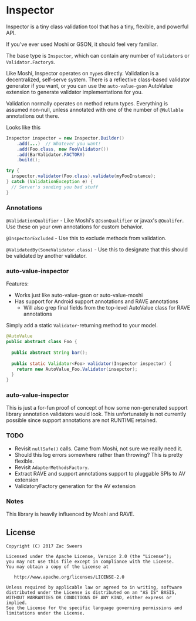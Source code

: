 Inspector
===========

Inspector is a tiny class validation tool that has a tiny, flexible, and powerful API.

If you've ever used Moshi or GSON, it should feel very familiar.

The base type is `Inspector`, which can contain any number of `Validator`s or `Validator.Factory`s.

Like Moshi, Inspector operates on `Type`s directly. Validation is a decentralized, self-serve system. 
There is a reflective class-based validator generator if you want, or you can use the `auto-value-gson` 
AutoValue extension to generate validator implementations for you.

Validation normally operates on method return types. Everything is assumed non-null, unless annotated 
with one of the number of `@Nullable` annotations out there.

Looks like this

```java
Inspector inspector = new Inspector.Builder()
    .add(...)  // Whatever you want!
    .add(Foo.class, new FooValidator())
    .add(BarValidator.FACTORY)
    .build();

try {
  inspector.validator(Foo.class).validate(myFooInstance);
} catch (ValidationException e) {
  // Server's sending you bad stuff
}
```

### Annotations

`@ValidationQualifier` - Like Moshi's `@JsonQualifier` or javax's `@Qualifer`. Use these on your own 
annotations for custom behavior.

`@InspectorExcluded` - Use this to exclude methods from validation.

`@ValidatedBy(SomeValidator.class)` - Use this to designate that this should be validated by another validator.

### auto-value-inspector

Features:
- Works just like auto-value-gson or auto-value-moshi
- Has support for Android support annotations and RAVE annotations
  - Will also grep final fields from the top-level AutoValue class for RAVE annotations

Simply add a static `Validator`-returning method to your model.

```java
@AutoValue
public abstract class Foo {
  
  public abstract String bar();
  
  public static Validator<Foo> validator(Inspector inspector) {
    return new AutoValue_Foo.Validator(insepctor);
  }
}
```

### auto-value-inspector

This is just a for-fun proof of concept of how some non-generated support library annotation validators 
would look. This unfortunately is not currently possible since support annotations are not RUNTIME retained.

### TODO

- Revisit `nullSafe()` calls. Came from Moshi, not sure we really need it.
- Should this log errors somewhere rather than throwing? This is pretty flexible.
- Revisit `AdapterMethodsFactory`.
- Extract RAVE and support annotations support to pluggable SPIs to AV extension
- ValidatoryFactory generation for the AV extension


### Notes

This library is heavily influenced by Moshi and RAVE.

License
-------

    Copyright (C) 2017 Zac Sweers

    Licensed under the Apache License, Version 2.0 (the "License");
    you may not use this file except in compliance with the License.
    You may obtain a copy of the License at

       http://www.apache.org/licenses/LICENSE-2.0

    Unless required by applicable law or agreed to in writing, software
    distributed under the License is distributed on an "AS IS" BASIS,
    WITHOUT WARRANTIES OR CONDITIONS OF ANY KIND, either express or implied.
    See the License for the specific language governing permissions and
    limitations under the License.
